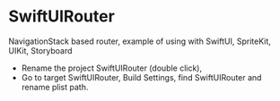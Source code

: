 # SwiftUIRouter

NavigationStack based router, example of using with SwiftUI, SpriteKit, UIKit, Storyboard

- Rename the project SwiftUIRouter (double click), 
- Go to target SwiftUIRouter, Build Settings, find SwiftUIRouter and rename plist path.
